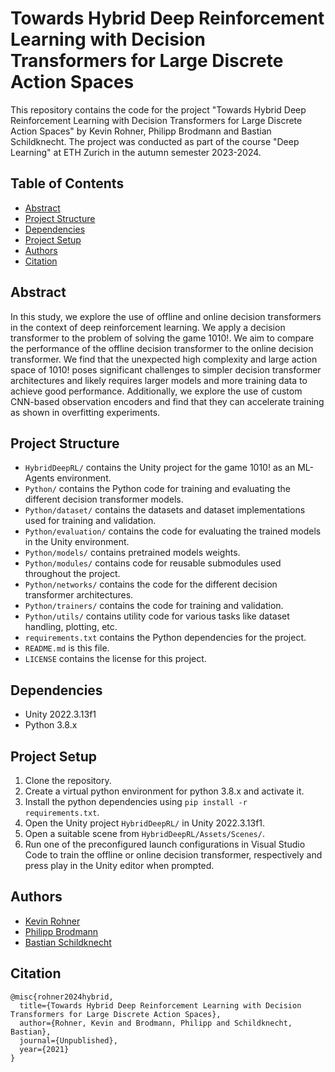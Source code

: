 # Towards Hybrid Deep Reinforcement Learning with Decision Transformers for Large Discrete Action Spaces
This repository contains the code for the project "Towards Hybrid Deep Reinforcement Learning with Decision Transformers for Large Discrete Action Spaces" by Kevin Rohner, Philipp Brodmann and Bastian Schildknecht. The project was conducted as part of the course "Deep Learning" at ETH Zurich in the autumn semester 2023-2024.

## Table of Contents
* [Abstract](#abstract)
* [Project Structure](#project-structure)
* [Dependencies](#dependencies)
* [Project Setup](#project-setup)
* [Authors](#authors)
* [Citation](#citation)

## Abstract
In this study, we explore the use of offline and online decision transformers in the context of deep reinforcement learning. We apply a decision transformer to the problem of solving the game 1010!. We aim to compare the performance of the offline decision transformer to the online decision transformer.
We find that the unexpected high complexity and large action space of 1010! poses significant challenges to simpler decision transformer architectures and likely requires larger models and more training data to achieve good performance. Additionally, we explore the use of custom CNN-based observation encoders and find that they can accelerate training as shown in overfitting experiments.

## Project Structure
- `HybridDeepRL/` contains the Unity project for the game 1010! as an ML-Agents environment.
- `Python/` contains the Python code for training and evaluating the different decision transformer models.
- `Python/dataset/` contains the datasets and dataset implementations used for training and validation.
- `Python/evaluation/` contains the code for evaluating the trained models in the Unity environment.
- `Python/models/` contains pretrained models weights.
- `Python/modules/` contains code for reusable submodules used throughout the project.
- `Python/networks/` contains the code for the different decision transformer architectures.
- `Python/trainers/` contains the code for training and validation.
- `Python/utils/` contains utility code for various tasks like dataset handling, plotting, etc.
- `requirements.txt` contains the Python dependencies for the project.
- `README.md` is this file.
- `LICENSE` contains the license for this project.

## Dependencies
* Unity 2022.3.13f1
* Python 3.8.x

## Project Setup
1. Clone the repository.
2. Create a virtual python environment for python 3.8.x and activate it.
3. Install the python dependencies using `pip install -r requirements.txt`.
4. Open the Unity project `HybridDeepRL/` in Unity 2022.3.13f1.
5. Open a suitable scene from `HybridDeepRL/Assets/Scenes/`.
6. Run one of the preconfigured launch configurations in Visual Studio Code to train the offline or online decision transformer, respectively and press play in the Unity editor when prompted.

## Authors
* [Kevin Rohner](mailto:rohnerk@student.ethz.ch)
* [Philipp Brodmann](mailto:philipbr@student.ethz.ch)
* [Bastian Schildknecht](mailto:sbastian@student.ethz.ch)

## Citation
```
@misc{rohner2024hybrid,
  title={Towards Hybrid Deep Reinforcement Learning with Decision Transformers for Large Discrete Action Spaces},
  author={Rohner, Kevin and Brodmann, Philipp and Schildknecht, Bastian},
  journal={Unpublished},
  year={2021}
}
```
